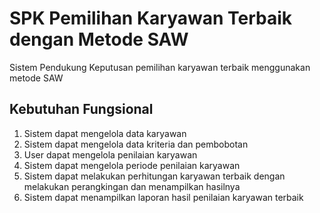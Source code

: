 # SPK Pemilihan Karyawan Terbaik dengan Metode SAW

Sistem Pendukung Keputusan pemilihan karyawan terbaik menggunakan metode SAW

## Kebutuhan Fungsional

1. Sistem dapat mengelola data karyawan
2. Sistem dapat mengelola data kriteria dan pembobotan
3. User dapat mengelola penilaian karyawan
4. Sistem dapat mengelola periode penilaian karyawan
5. Sistem dapat melakukan perhitungan karyawan terbaik dengan melakukan perangkingan dan menampilkan hasilnya
6. Sistem dapat menampilkan laporan hasil penilaian karyawan terbaik
